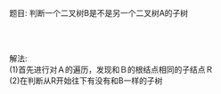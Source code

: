 题目: 判断一个二叉树B是不是另一个二叉树A的子树




<br>
<br>

解法: <br>
(1)首先进行对Ａ的遍历，发现和Ｂ的根结点相同的子结点Ｒ<br>
(2)在判断从R开始往下有没有和B一样的子树

